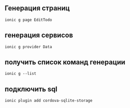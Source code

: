## Генерация страниц
    ionic g page EditTodo

## генерация сервисов
    ionic g provider Data

## получить список команд генерации

    ionic g --list
    
## подключить sql

    ionic plugin add cordova-sqlite-storage
    
